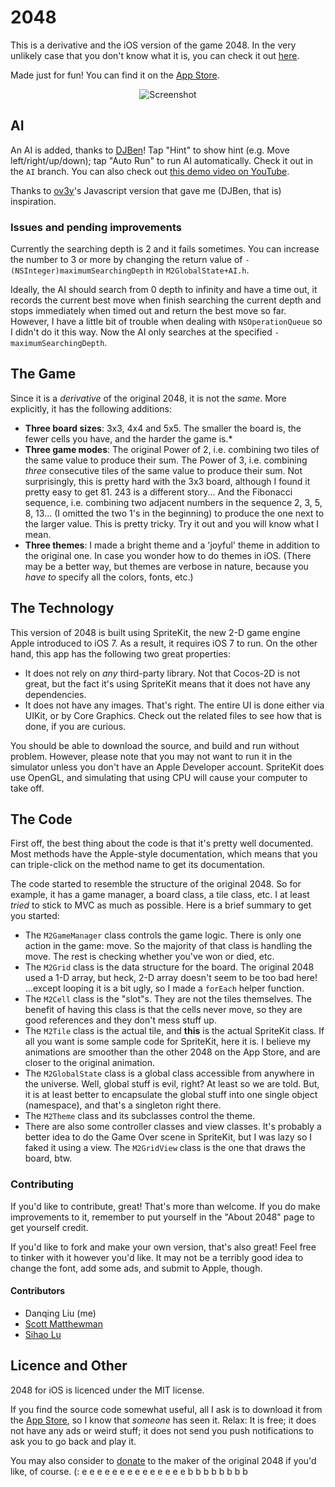 # 2048

This is a derivative and the iOS version of the game 2048. In the very unlikely case that you don't know what it is, you can check it out [here](https://github.com/gabrielecirulli/2048).

Made just for fun! You can find it on the [App Store](https://itunes.apple.com/us/app/2048-and-more!/id848859070?ls=1&mt=8).

<p align="center">
  <img src="http://a4.mzstatic.com/us/r30/Purple4/v4/a4/f8/af/a4f8af1d-3878-0817-859d-de76bae169c7/screen568x568.jpeg" alt="Screenshot"/>
</p>

## AI

An AI is added, thanks to [DJBen](https://github.com/DJBen)! Tap "Hint" to show hint (e.g. Move left/right/up/down); tap "Auto Run" to run AI automatically. Check it out in the `AI` branch. You can also check out [this demo video on YouTube](https://www.youtube.com/watch?v=GF0ANNPpF8E).

Thanks to [ov3y](https://github.com/ov3y/2048-AI)'s Javascript version that gave me (DJBen, that is) inspiration.

### Issues and pending improvements

Currently the searching depth is 2 and it fails sometimes. You can increase the number to 3 or more by changing the return value of `- (NSInteger)maximumSearchingDepth` in `M2GlobalState+AI.h`.

Ideally, the AI should search from 0 depth to infinity and have a time out, it records the current best move when finish searching the current depth and stops immediately when timed out and return the best move so far. However, I have a little bit of trouble when dealing with `NSOperationQueue` so I didn't do it this way. Now the AI only searches at the specified `-maximumSearchingDepth`.

## The Game

Since it is a *derivative* of the original 2048, it is not the *same*. More explicitly, it has the following additions:

* **Three board sizes**: 3x3, 4x4 and 5x5. The smaller the board is, the fewer cells you have, and the harder the game is.* 
* **Three game modes**: The original Power of 2, i.e. combining two tiles of the same value to produce their sum. The Power of 3, i.e. combining *three* consecutive tiles of the same value to produce their sum. Not surprisingly, this is pretty hard with the 3x3 board, although I found it pretty easy to get 81. 243 is a different story... And the Fibonacci sequence, i.e. combining two adjacent numbers in the sequence 2, 3, 5, 8, 13... (I omitted the two 1's in the beginning) to produce the one next to the larger value. This is pretty tricky. Try it out and you will know what I mean.
* **Three themes**: I made a bright theme and a 'joyful' theme in addition to the original one. In case you wonder how to do themes in iOS. (There may be a better way, but themes are verbose in nature, because you *have to* specify all the colors, fonts, etc.)

## The Technology

This version of 2048 is built using SpriteKit, the new 2-D game engine Apple introduced to iOS 7. As a result, it requires iOS 7 to run. On the other hand, this app has the following two great properties:

* It does not rely on *any* third-party library. Not that Cocos-2D is not great, but the fact it's using SpriteKit means that it does not have any dependencies.
* It does not have any images. That's right. The entire UI is done either via UIKit, or by Core Graphics. Check out the related files to see how that is done, if you are curious.

You should be able to download the source, and build and run without problem. However, please note that you may not want to run it in the simulator unless you don't have an Apple Developer account. SpriteKit does use OpenGL, and simulating that using CPU will cause your computer to take off.

## The Code

First off, the best thing about the code is that it's pretty well documented. Most methods have the Apple-style documentation, which means that you can triple-click on the method name to get its documentation.

The code started to resemble the structure of the original 2048. So for example, it has a game manager, a board class, a tile class, etc. I at least *tried* to stick to MVC as much as possible. Here is a brief summary to get you started:

* The `M2GameManager` class controls the game logic. There is only one action in the game: move. So the majority of that class is handling the move. The rest is checking whether you've won or died, etc.
* The `M2Grid` class is the data structure for the board. The original 2048 used a 1-D array, but heck, 2-D array doesn't seem to be too bad here! ...except looping it is a bit ugly, so I made a `forEach` helper function.
* The `M2Cell` class is the "slot"s. They are not the tiles themselves. The benefit of having this class is that the cells never move, so they are good references and they don't mess stuff up.
* The `M2Tile` class is the actual tile, and **this** is the actual SpriteKit class. If all you want is some sample code for SpriteKit, here it is. I believe my animations are smoother than the other 2048 on the App Store, and are closer to the original animation.
* The `M2GlobalState` class is a global class accessible from anywhere in the universe. Well, global stuff is evil, right? At least so we are told. But, it is at least better to encapsulate the global stuff into one single object (namespace), and that's a singleton right there.
* The `M2Theme` class and its subclasses control the theme.
* There are also some controller classes and view classes. It's probably a better idea to do the Game Over scene in SpriteKit, but I was lazy so I faked it using a view. The `M2GridView` class is the one that draws the board, btw.

### Contributing

If you'd like to contribute, great! That's more than welcome. If you do make improvements to it, remember to put yourself in the "About 2048" page to get yourself credit.

If you'd like to fork and make your own version, that's also great! Feel free to tinker with it however you'd like. It may not be a terribly good idea to change the font, add some ads, and submit to Apple, though.

#### Contributors

* Danqing Liu (me)
* [Scott Matthewman](https://github.com/scottmatthewman)
* [Sihao Lu](https://github.com/DJBen)


## Licence and Other

2048 for iOS is licenced under the MIT license.

If you find the source code somewhat useful, all I ask is to download it from the [App Store](https://itunes.apple.com/us/app/2048-and-more!/id848859070?ls=1&mt=8), so I know that *someone* has seen it. Relax: It is free; it does not have any ads or weird stuff; it does not send you push notifications to ask you to go back and play it.

You may also consider to [donate](https://github.com/gabrielecirulli/2048) to the maker of the original 2048 if you'd like, of course. (:
e
e
e
e
e
e
e
e
e
e
e
e
e
e
b
b
b
b
b
b
b
b
